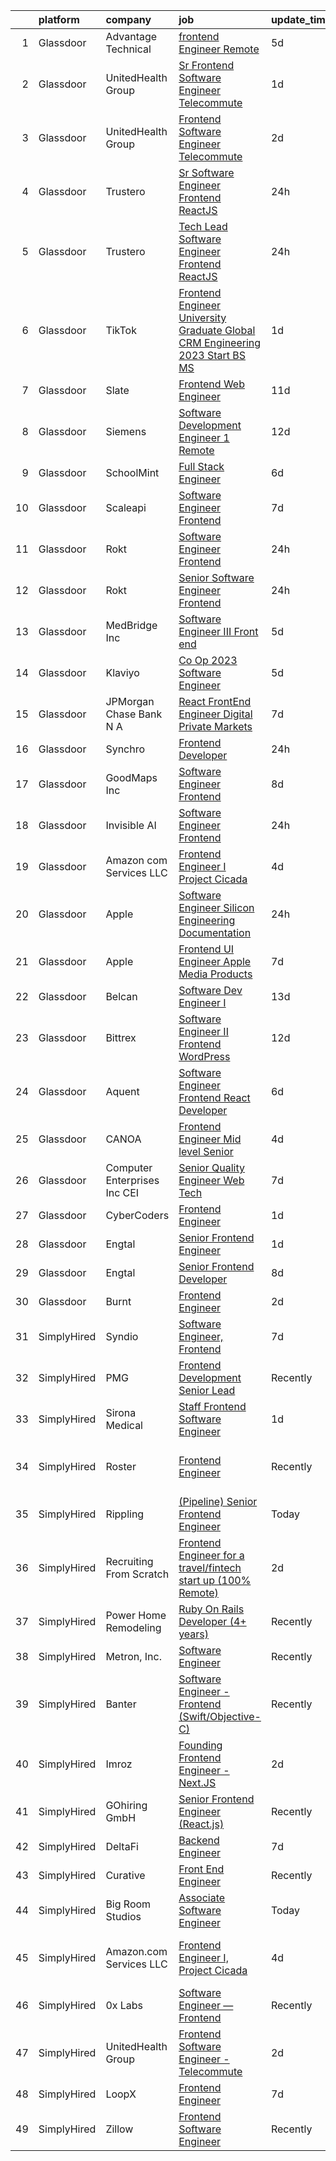 

|    | platform    | company                         | job                                                                                                                                                                                                                                                                                                                                                                                                                                                                                                                                                                                                                                                                                                                                                                                                                                                                                                                                                                                                                                                                                                                                                                                                                                                                                                                                                                                                                                                                | update_time   | location                      |
|---:|:------------|:--------------------------------|:-------------------------------------------------------------------------------------------------------------------------------------------------------------------------------------------------------------------------------------------------------------------------------------------------------------------------------------------------------------------------------------------------------------------------------------------------------------------------------------------------------------------------------------------------------------------------------------------------------------------------------------------------------------------------------------------------------------------------------------------------------------------------------------------------------------------------------------------------------------------------------------------------------------------------------------------------------------------------------------------------------------------------------------------------------------------------------------------------------------------------------------------------------------------------------------------------------------------------------------------------------------------------------------------------------------------------------------------------------------------------------------------------------------------------------------------------------------------|:--------------|:------------------------------|
|  1 | Glassdoor   | Advantage Technical             | [frontend Engineer   Remote](https://www.glassdoor.com/partner/jobListing.htm?pos=110&ao=1110586&s=58&guid=000001834003177d94e3832f2d811a14&src=GD_JOB_AD&t=SR&vt=w&ea=1&cs=1_ba8d7335&cb=1663226288476&jobListingId=1008129318648&cpc=4B86475FAF393599&jrtk=3-0-1gd0065t52f39001-1gd0065tlkuie800-d1201affea15231e--6NYlbfkN0CQRQ3eiV4YWjrRS1ho7HVQ9JO8v6Fb3eU0yDOJbdOiEguntuRlpE4-_N6DYLNj-GoNbhWoloW9UYMlEiTw2VMPn3FbRok7YLUCnncyZa0XMFF0mKdwlkeRCQychneJG58l5v9E7B6qjYHfb_wEMJuzNBhq2eu8UVNU4RIC5cgbkx8PW_fMJboPKMqB1NoqB_DHdv8OrDiOtgPMyf1YrZOYt7JoeF12f1G0ZH2mmffSvS3Q8EPzBw2wwbPAGnMgn9HhijlBTX0kPSUwefFWKsh8MbvG2g1DUX2Sk1pAUn6QOZ54lTxrPrCz6YUCwxMfFhUeM3VPjYFQe7bmUXZPLiSQCtrbg3EEbjGe_cRf0fvX2IAT7HKq1FW5m8fizAqCmg8HUCpnU1otcnvBX0sMcGNjRiNLXA3o69wQ6sIZplWD5jfrRqOo2fLAL0DN-0cF3frPfux8Jd7nyWt_xgkgbJPDKu9lChZLrI_kSGsS7PKIZYVWKM5N7lmWIsz3CyQn0XP9STCrHezh2hScK99_lEmHQ9UZ9rOsbAp95-JEIeEHrW8bIO8cu_vynKOKjPKpxFgsdNtYilbV1Q%3D%3D)                                                                                                                                                                                                                                                                                                                                                                                                                                                                                                                  | 5d            | Santa Ana, CA                 |
|  2 | Glassdoor   | UnitedHealth Group              | [Sr Frontend Software Engineer   Telecommute](https://www.glassdoor.com/partner/jobListing.htm?pos=103&ao=1110586&s=58&guid=000001834003177d94e3832f2d811a14&src=GD_JOB_AD&t=SR&vt=w&cs=1_8c9a54e4&cb=1663226288475&jobListingId=1008136454264&cpc=5EFBB0462F9C6B7A&jrtk=3-0-1gd0065t52f39001-1gd0065tlkuie800-bab9a2a25b2bebad--6NYlbfkN0C8O9VKdOj_1Zh75e9_CvYhSsWVxS1Pvi5WUWhsf4w7FOycHcR50Ta-CQORLM6vDVeZhlMagSPrjbaXthswcDSgJYp0NMadt34_35wQVUfYvJjWVnfXgZEQTHIhPEp6nfEV3jxgiay5dfsNc9rU51ngrU94hMrBxaWUyXIjyrRfdM51uAdYvhuVs89TVYSLiiOo756alV2t09rHYdSLSCg_ibzZzMp0M4xzufKWGRxBzFWg6AHQEEAvOhuxwN6zq4wbYsnA0BRA8Tl76Hf4eQ6cm5ekiGNdNcbKaD8dCTqCMIC1w213fSZt6il1LrPjIj_UhAt0pwpms7LVD4URXgmT0xa-QfHCejnNGf0tWMgDVNnQO5zGKLVDgXYRb7j6tGzO7ifaPf06JS-z5zRh3n3NR7uPwNeLQgz7dH2FmtYvQJa4LpwAgB4V)                                                                                                                                                                                                                                                                                                                                                                                                                                                                                                                                                                                                                                                                  | 1d            | Schaumburg, IL                |
|  3 | Glassdoor   | UnitedHealth Group              | [Frontend Software Engineer   Telecommute](https://www.glassdoor.com/partner/jobListing.htm?pos=104&ao=1110586&s=58&guid=000001834003177d94e3832f2d811a14&src=GD_JOB_AD&t=SR&vt=w&cs=1_18285928&cb=1663226288475&jobListingId=1008134370954&cpc=9DC6E4D8324653EE&jrtk=3-0-1gd0065t52f39001-1gd0065tlkuie800-427519bbbe0ad9ec--6NYlbfkN0C8O9VKdOj_1Zh75e9_CvYhSsWVxS1Pvi5WUWhsf4w7FOycHcR50Ta-CQORLM6vDVcl8koeDK1B0j5SsjPxepMa44NZnLCvLI7pTc6Lk6MG_fIYb8BsPpUqLh1pNwpofcDAOteM0K6I3ZFhzos8Av3cPg6TKsBuhQYzKeoL9sdTKKhmam6ds9FdVv1z4W7oegnoS0yvtOSvsTUcLbCZQEag0S4bCaMKmCG71QRdjYgqnbJTPJCRo1FGwa2MYrO7QgNGLGCXkwsJadLtZruGRYtyWd6vK7lgd29MuUIGfiO3ou94id5QjnvA_3Wk72QZOZ616k11_EfBVL9j99NTOBm0h2TpHKn2tBjAe67hknUjUujObRb9U0Q_oDNST2TINYaZ5hkRL3gAqdOV7xR5jFt_21iBYyOZ7Ammd-zvoEB5xTNzPuFnz7Af)                                                                                                                                                                                                                                                                                                                                                                                                                                                                                                                                                                                                                                                                     | 2d            | Schaumburg, IL                |
|  4 | Glassdoor   | Trustero                        | [Sr  Software Engineer   Frontend  ReactJS ](https://www.glassdoor.com/partner/jobListing.htm?pos=115&ao=1110586&s=58&guid=000001834003177d94e3832f2d811a14&src=GD_JOB_AD&t=SR&vt=w&cs=1_32d42f1a&cb=1663226288476&jobListingId=1008139627271&cpc=9C2286EA3771AAF6&jrtk=3-0-1gd0065t52f39001-1gd0065tlkuie800-45af143715e6e217--6NYlbfkN0DG4ntHtB_rMsnfhgmnSvK2brktLme1L4SiDeJjQ-izrVOLqRJ5-yjEhSyAj73O13SgzAcfgiIqq8ZBAepAklREV6GXLTMDpJIc4KDJxWga5OSnrpGm9k_zQmm8ftj5iAze5xDO59ZjPJi4r87qKaFITe5rXleBXGlG37HrpbP84xz9aoQHqcutdNEug2LI-ZAXv_PhVQquLKWVpusfKrM96tGneZLL2Rb4fD0uUW_A-SykAYDKcMkrz_-ydqkiDZ8O9ZpKPhtRo8aGoKuhgUfzghLyrQKdqvPB5q9SsO0E2Fo1ueXwzr-o2kFPU2LOecUc505DFIfcWKHIOJBC4X-9nLWIs5HhaDdzsxGqvz1_8IyPyNcd8zBXPFLsabmzDh_wo5LN1zVVpiVC52vseef2OjWkjTjp4XrCQDqX5tg7jP4COMOKtJjvqVeRjOn2HJyWzeC2QJ2-c-7hWS2yOeWKEWqQXOBWV3Rhl14npddq5nus-_QOBp6BpUDg3EwmAXI6_dP2BiUTzXbIfbiNRc3CN7kE8RJ0BqSyHlg3DaZDbju7hXTxBkrhBXJBCy7Dx7MyQ0fVX9_Gy4Wa3YU3DHA2OhufhD9dYBdqQN81fAoqCjyIHIrY8ZO4pr6edZEEJPL4gGVmwCVO8DbL0gZrI-og0kQTYfXeMS3Zo9bkqNHfrGiCgUQaWL7Osoz_7ydyWAcr5lNXd7Lk4p4ixafG4ABYRNDtxfc51yt2QM1jTCtE4gjD5WHZhGHytt3IWz6f3unSNLs-vwjUKVU8uLtzao31Jp3QP4QjE6R-y2ezsWMvgvLiHiobXk6qRMIcEnyuwy6ob74Mz3B2wLfFQiajoCSJbp7ljUeMz072jXNUCD-YGzXCYNVyCG8iQHTkuZEXmAfgTMec_Gap0NW8MiYcPKbdLEG09NVnpP3yg-gcHcT801uWn5eXW4nLPB18C1Jq81bkcqxVt_spu168gHo7myicbSPGDvica9eY3L1B1tZKy_kxcswdo7WZf7h5vKpol99DeapETcvf9Z_fP6ZsMAuCWh80PiOSs7Y%3D)                     | 24h           | Remote                        |
|  5 | Glassdoor   | Trustero                        | [Tech Lead Software Engineer   Frontend  ReactJS ](https://www.glassdoor.com/partner/jobListing.htm?pos=114&ao=1110586&s=58&guid=000001834003177d94e3832f2d811a14&src=GD_JOB_AD&t=SR&vt=w&cs=1_3ed8c783&cb=1663226288476&jobListingId=1008139627250&cpc=F17331D9BECC482A&jrtk=3-0-1gd0065t52f39001-1gd0065tlkuie800-fdfc04652c38a312--6NYlbfkN0DG4ntHtB_rMsnfhgmnSvK2brktLme1L4SiDeJjQ-izrVOLqRJ5-yjE7k3D6lhaa8-8FA517NQ1kyV6QUHn2BTiYdB4mxrw3JAevD27P0qR6L3mMfYH3d1aZkuKgQrdsQXLr8bP-HSGKviZWK10OW2LG_j8mSFFjQT0W_GtgvoUnb-EZU0FR878VIBx-dNXJ4zAl_1dO0808jxFZ2bn-GsU40SK4t2J8QJcW00vSszEBfMqt8N7zfkyvOox0l95z-a1qK7THbjzqpujycChybzcRCVX8VEolnnl9cQo1tqbGiruWJQsFECRMzwQdhek28WswwC3obZB-qUzrv4N-oggVV4fta3fXtG0YuEdYnOUlnqkYdlaqTgBEqPrckJc9EAapx5tk2dR9nBBcDCEKKGUO8EqbkX1-zouiPFIpiXR2pleETtYzHZw6LfDB-s0_NXtv0bz8uk55U3GQCmgFaLk-Pkzu74Qi-kaolRyfq-vqUEsArRY1UgKX6PPojYHtMpQMs0FUQGa1JiavRUVEPWiPjAx9w8LgwNeLf4ppCXo0H_szw0hGQ58QNlWVWl4NsNNKPbOUYcoVsw4tC23FIHmMAyhFdlDY1Hd_EAI0KqwvIyQU_9506o63KRFRSlHF5mICSymXgXTQVdhKJfn9yjFqyNQvWnCkMY5A-nhpXs8TuyrGiQAsXIU6LW2dLH-84xQcn_hkxalgrxAfDiYmN8HBsZX_fkAgxET6QeJVbD91DLKR_ljNstc1_dos3Fb6Jsbm84HLV08ZGqWESFKIPLxjzMh6yU3v1iY4wlKQPe3gSQVUe604hwl4mdgY1tmoz6k5H039Yw_tAtPQMq5nW3Q-vOhWCKClf7btRSvkBegOpk_egJ3_HGRqcyAl9_MFXL77VsJEyZpjA4x5HEZJDw-OVMos8okwwvPSJDJufTD9VHX4HxCmUAepNTxI7jLK9cfeyM5kumhkZqdcK8Bb31G7pAy3Wfar1-2zoc2bq3AJNjeN52eGIAqSwj3Ihwf2nh9hstNgbEcL44WRdLl3yX2M3U9x8DJ7w_9A1RwWDi7lw%3D%3D) | 24h           | Remote                        |
|  6 | Glassdoor   | TikTok                          | [Frontend Engineer  University Graduate  Global CRM Engineering   2023 Start  BS MS ](https://www.glassdoor.com/partner/jobListing.htm?pos=128&ao=1136043&s=58&guid=000001834003177d94e3832f2d811a14&src=GD_JOB_AD&t=SR&vt=w&cs=1_572876e3&cb=1663226288480&jobListingId=1008136047805&jrtk=3-0-1gd0065t52f39001-1gd0065tlkuie800-d7dafdcab62ba9ad-)                                                                                                                                                                                                                                                                                                                                                                                                                                                                                                                                                                                                                                                                                                                                                                                                                                                                                                                                                                                                                                                                                                               | 1d            | Mountain View, CA             |
|  7 | Glassdoor   | Slate                           | [Frontend Web Engineer](https://www.glassdoor.com/partner/jobListing.htm?pos=105&ao=1110586&s=58&guid=000001834003177d94e3832f2d811a14&src=GD_JOB_AD&t=SR&vt=w&cs=1_8be3b32d&cb=1663226288475&jobListingId=1008115559482&cpc=5E31031E1AFF45A7&jrtk=3-0-1gd0065t52f39001-1gd0065tlkuie800-d7e08d246e257d59--6NYlbfkN0DG4ntHtB_rMsnfhgmnSvK2brktLme1L4SiDeJjQ-izrVOLqRJ5-yjEwoYGp-nj3bXpJbV2z_i7lf_ug7kgiX5Vxr8L6l8K4udrifjrHN-4ttSH23_JHtEk0OvqMdfe9_thM_gXZ2L_coZ9m0w4V58eSaDW8D-NDIf60O4Z8fyNMNZ7M0AUOKKEV52ty04o4bxjuXmI_QiZ9acftuoZVko5TFkSBYApdHVPOyBFnulz-MWjO5Ua5Trcjb8b8MCg6FstJFv-WVwQgKbxvGuNQTWtTQGBUxUQzYtyFNg5jLBcSQd7SX6EJeh9BIHTbZuM3CU8PI0VHPtx01asdqt61zgN4s_PMeK0oTDZOgphLywyxSa8dXgKuGIJKpBg3hw4_e7_ObwekTU51fS2hoa_KDmgTjJFbJcdIBNd4KECwv5EBGRXieEl43ompEyYdnM6qLRE1vq1ve1NroAaS8kJbQDkbbEwkqO3H2hX31aKBS0hhnqpRQApqMCgbBcpcl8oLTFzpINYqryZEI1slFlT1qMk_eG5zUQjXCZp3u5wJtGmXtqKB2P2Qe35_tVw0mfQf56HmJjBskAzP0RiU3zshyXgdmMqmU00bk6fTGNkb3TACUReaipTL7RmMTy2rt_BjIqbNFo8F-gPYZ6YZYpXn8IM5MghqpscK4hZBwJ88cg-_XhqNlQNLUgODfC2awrJkTyAmdcVAEv0rREBeQQOG9fMZZ_BG7Swn_wQMEwyB8_80SttgfCrbSkA14w3UIojfU2Jpz-D3omVWPhuzmHXBxMuVvKO5vqVL2UySfdYzGqrXKc5MiciItzk6c7yx3hERGSgXcmx5kCU4Z5NEXVxe9C4k36bHh5hpLeRjyz16PSK3j0004qQgLNZbQHQilltCAdTYXmCRBC4NIwbHjrkr6Xep4N2i8GKln4AluslNev0HBH3_-EQ_syCmwANRBjuprIZLA0R6evAXSabfP1iHOFyF1KFQNfVNPA%3D)                                                                                                          | 11d           | Remote                        |
|  8 | Glassdoor   | Siemens                         | [Software Development Engineer 1   Remote](https://www.glassdoor.com/partner/jobListing.htm?pos=129&ao=1136043&s=58&guid=000001834003177d94e3832f2d811a14&src=GD_JOB_AD&t=SR&vt=w&cs=1_05704e71&cb=1663226288480&jobListingId=1008113228820&jrtk=3-0-1gd0065t52f39001-1gd0065tlkuie800-b45ca3efb40948dd-)                                                                                                                                                                                                                                                                                                                                                                                                                                                                                                                                                                                                                                                                                                                                                                                                                                                                                                                                                                                                                                                                                                                                                          | 12d           | Diamond Bar, CA               |
|  9 | Glassdoor   | SchoolMint                      | [Full Stack Engineer](https://www.glassdoor.com/partner/jobListing.htm?pos=107&ao=1110586&s=58&guid=000001834003177d94e3832f2d811a14&src=GD_JOB_AD&t=SR&vt=w&cs=1_1b95667f&cb=1663226288475&jobListingId=1008126769799&cpc=292036AD7E8A5303&jrtk=3-0-1gd0065t52f39001-1gd0065tlkuie800-b4a6e33eec401cd8--6NYlbfkN0AZhccrYCUSJlZEde1UnGXnwlG1V9FU8luw-eezWnVYr5cEIZbxF0udn5ryeleGd8jn7v1J9rPWzjUxFPoQPrYHhWWnblgZGumSG0sqEvPqr4YofOu6UYsDStU2yoZFxzJsvJsXj-Oaf5dzBMtvIaMuJS9Bb3nglv2TnWBLy-vSwEmhiT6cdKcwInkwyOmHWDuwFAjzj3l554_EUeePiAE2ouVBjX_RcVxw7akYVxNTmeVfsmBZUv4rLQPGC7d7JTrH7j38yQqDgYyMw-HbfsYsBuUMX4tPiuBaQJYOjTXloRVC7I4342dL0u69LZBjFkWMwXcxJO_B9f9456JpVlZ1LXq0h-RgjmuuXmTO6elXvXTediVbhC04owVyPxjpu-9rto6gXnn0Zc4H000Ls8e_phSP-r2HVLc-d12i0wV0xvQP86mSrnkz)                                                                                                                                                                                                                                                                                                                                                                                                                                                                                                                                                                                                                                                                                          | 6d            | Lafayette, LA                 |
| 10 | Glassdoor   | Scaleapi                        | [Software Engineer  Frontend](https://www.glassdoor.com/partner/jobListing.htm?pos=127&ao=1136043&s=58&guid=000001834003177d94e3832f2d811a14&src=GD_JOB_AD&t=SR&vt=w&cs=1_6d6e696d&cb=1663226288480&jobListingId=1008124377438&jrtk=3-0-1gd0065t52f39001-1gd0065tlkuie800-184f43e98565a243-)                                                                                                                                                                                                                                                                                                                                                                                                                                                                                                                                                                                                                                                                                                                                                                                                                                                                                                                                                                                                                                                                                                                                                                       | 7d            | San Francisco, CA             |
| 11 | Glassdoor   | Rokt                            | [Software Engineer   Frontend](https://www.glassdoor.com/partner/jobListing.htm?pos=106&ao=1110586&s=58&guid=000001834003177d94e3832f2d811a14&src=GD_JOB_AD&t=SR&vt=w&cs=1_6b7e37e1&cb=1663226288475&jobListingId=1008139627219&cpc=280AB1FAEDD8D536&jrtk=3-0-1gd0065t52f39001-1gd0065tlkuie800-41b924524cffb75a--6NYlbfkN0DG4ntHtB_rMsnfhgmnSvK2brktLme1L4SiDeJjQ-izrVOLqRJ5-yjE7k3D6lhaa8-8FA517NQ1k4QD8xiLRCRrSMB-M0aKxLSqU0FTzmujX9MGObrStEFRl5ahXbN9V9s5_WAkuIiuT9Y-kyKwLdLs0ObHLjvnO6EPZ8IvQxA-MWEPvZkpnfuuyF8_d75yUFlS0-0BaHZ22R9GiIN2xYOHEIng5c2LIrqRbml5sBhGhYp0nKNPJ086ojc-N8HwzJ3d9_UDe8KNYEar8AEaDfD0vlsWnhJqw3Y5JHnRbHEdoTkggxWseDzfGvvRu1dMZEM3Ib9keoBl7PaiL_YOyFF1F2BqRSd3lnkcj7mqhOVW7CNYyMo6wf2IRPPsBldUx6Cbm6td5dR2XWeQu4G2nxF9pcm8ANoMOYAvH7nKBWrRAsXG8N6PjjnhJup7Di8iphzMv_Td_2jmsW4WOk-_v7YbZEJOmHtpU6LFdpHOQ_TS_DUuZuBnMzlFFZg3Bd_ChFqBz645imgtZoqcUNY6HAnFPslhj4xvzV0wtg5FsnvMcqH-eIXe8K-BIl1-AXhXyyWKWRTSsIfxh3ZHMV0wimfpJH1CVZB3ol3wklzS53E22Er7msOMOgPKUQJA_aSh6cCkUELB6lxyHxRDPDUea7fy5sLCIzkTiKUAPDCQrrVf5MnL8SkNL6P7b6tvfeW44UgjWaI6-xDnNHmNKf36maQ2gL8Zi0cvUNlNfUHgJf5yHbKj1mKBFEEf068TRsUeQtrdhpfqB9Hv_ObWVDapI1loZtk1mM6wFFJN8B5KTYsakQzXZIppeDkv1q408BYoulI1sd1fCkL4JYgg9_Vr6qXndgjPqiUidWYdBdvBev6efuioN9v8Q1XfAHQhTyNHZiudSTHGiyx5EC_PHOVaKJq6xV9L7JCbEV3xF2YhKYuOXhLFJs9G03BcWwJBRTFGtI-RsE__pWUZ3JtID09OQsOIbxG34H6JjOD1EiSKTWMXJDQJgm1mzGaitfQahLo8v-Y%3D)                                                                   | 24h           | New York, NY                  |
| 12 | Glassdoor   | Rokt                            | [Senior Software Engineer   Frontend](https://www.glassdoor.com/partner/jobListing.htm?pos=113&ao=1110586&s=58&guid=000001834003177d94e3832f2d811a14&src=GD_JOB_AD&t=SR&vt=w&cs=1_472248a7&cb=1663226288476&jobListingId=1008139627226&cpc=87A0A889578C8297&jrtk=3-0-1gd0065t52f39001-1gd0065tlkuie800-e0c26e7689d39ab5--6NYlbfkN0DG4ntHtB_rMsnfhgmnSvK2brktLme1L4SiDeJjQ-izrVOLqRJ5-yjE7k3D6lhaa8-8FA517NQ1k-ghqQNc4torkkot-f0zIWpJmXb9ffG_sVz-JrjB9kVrnIB52UEjPpYDfoIhVbT5bZGbD_FbSWjvqN7JRFGdH8IAPiM2kQRiE13N6CLn1H45gOPh4xEbMfwq45XLl7B0bOKaexH6Jj7xlgP6C29X-Cln_mhfnwEw07rN7o2uUQABkvDh6-EUBDmUF0zXGV9p7MqMPRSUj4kkKXxvGzGeJe9ZWbMOPB5TEWEMMVC1ocg-05luVir3zQdn3cJ9beKFOaQTqCor8m4yv48gdj4Vu2EWyPVQwCCcUGa20lZQQ61v7bbrrqiYs7upO4QmI47mgdNYwoi7iod6E-3hk99Fa79EdTyBuRHDvcRPdrkCur3YVIAByvvrOBgIlQgRER8aZ7YqHS5l9gQ8EIcTTwGdojZqklvZMcbIU5y_kKTeFb9qmQOYEpqFBujsxl_oiii3tk7do8Z8CvJsbmISLch3tCCEnnsQff4z3Oz1_8rsaCsCWW-HO8bfLJV2vnEUv_4irDql5dMjSy6Mv4WLMUpo0gffFx2aj1YnsZUpzcV-y0FW3qRi_KNaXA7SFZV5yX7VqiesTNMtbKthtu6_tYVPPIQz4MoksBhKxF39APUTCPTM3lVULNVTgE73nRHNxxIKq-tB24ItqDXr1rXOVnWHhOi5WAfdWr7o_JfEwyR1wRt33Y-cj1DsTaHbkXNiCF8yovFDLgi5hI_e6lTViubIwsXVGO3QFGA8AXa76BsWesPdoLrloI9g6ys7KlFfEgkDwE1FD_MJ_ZcVf72UYDvbi-IweUI4OeVBoiYnhz0HIuKU0DJ50DJbiUkal3q3cAnZEIIiAAkCG33NerJpeRU4nkDqyPiZkHO83c6guowZZ6Pq2iRAEGfZuH3wB7479b1KBeB2AM2ijBPFALSlUKLvQbZBwyvy5R-nb5y-BQP091DM_DUhlNRuYxPtxDGWZeS5Ng%3D%3D)                                              | 24h           | New York, NY                  |
| 13 | Glassdoor   | MedBridge Inc                   | [Software Engineer III  Front end ](https://www.glassdoor.com/partner/jobListing.htm?pos=101&ao=1110586&s=58&guid=000001834003177d94e3832f2d811a14&src=GD_JOB_AD&t=SR&vt=w&ea=1&cs=1_2757cf82&cb=1663226288475&jobListingId=1008130008575&cpc=F4EED0218A761C36&jrtk=3-0-1gd0065t52f39001-1gd0065tlkuie800-9f9b61bb147a0fbf--6NYlbfkN0CotuoXG-zj0ce7loIK8mowS9iYZnesocpUlUXWVBmKwSKVQreOxJkL3nZkBM5MC-N9fS3gaX4EK4LySEr6594OJ_lZzNb4uP0Om49R7QYGWMj77cYOrU3A7aQh2qh5x0fRRcugoVGwF9NQEtpt-A9SmwWhdnRwR1tuJaZF1uy4mfVAq9mOcRp9lZZBdft_0fNIY8v-DhY9IrAeLHz4eyJmaBZB0wUvIVAwIW-jqTl65dphR8UdeXSYmJ9cbwJvU3nTBmEsJMxILCy67dV-sPLsd9Nx0upKcfcxaR4WMEfHps2dPmzbVdFG2_A_O7eeRJ5-IcPmGQBerUtBYdWwZJCGfN6QyRUDJAl3UtUExt0MYC7-DZE7bTC_nHM2k6AGxt7dWLAsDkyafZRoA_0VmeAyZU2pWs7WwVH1ttwMDLo8Fyo7H8LC-WNtZvBVUGn-H2ZHOtxZkf26U-9QrsCm3CgEUegLpnFszVu9aRJtMzq9VfAsg2ESa4SL1y7SqoM9YdC25sWK1EPHASfUizmxXVm3Gay14iA_LEYdvJcD_z2ahJj_YnXrZLZNvRNVQXPez1XvSZy23h4j3D3Aw-ZIFoxg)                                                                                                                                                                                                                                                                                                                                                                                                                                                                                                       | 5d            | Remote                        |
| 14 | Glassdoor   | Klaviyo                         | [Co Op 2023 Software Engineer](https://www.glassdoor.com/partner/jobListing.htm?pos=124&ao=1136043&s=58&guid=000001834003177d94e3832f2d811a14&src=GD_JOB_AD&t=SR&vt=w&cs=1_fbbe1de2&cb=1663226288480&jobListingId=1008129733928&jrtk=3-0-1gd0065t52f39001-1gd0065tlkuie800-fcc5de7b819ddf73-)                                                                                                                                                                                                                                                                                                                                                                                                                                                                                                                                                                                                                                                                                                                                                                                                                                                                                                                                                                                                                                                                                                                                                                      | 5d            | Boston, MA                    |
| 15 | Glassdoor   | JPMorgan Chase Bank  N A        | [React   FrontEnd Engineer   Digital Private Markets](https://www.glassdoor.com/partner/jobListing.htm?pos=130&ao=1136043&s=58&guid=000001834003177d94e3832f2d811a14&src=GD_JOB_AD&t=SR&vt=w&cs=1_cd61a9cf&cb=1663226288481&jobListingId=1008124607410&jrtk=3-0-1gd0065t52f39001-1gd0065tlkuie800-145c8ac0ed41d9f2-)                                                                                                                                                                                                                                                                                                                                                                                                                                                                                                                                                                                                                                                                                                                                                                                                                                                                                                                                                                                                                                                                                                                                               | 7d            | Jersey City, NJ               |
| 16 | Glassdoor   | Synchro                         | [Frontend Developer](https://www.glassdoor.com/partner/jobListing.htm?pos=118&ao=1110586&s=58&guid=000001834003177d94e3832f2d811a14&src=GD_JOB_AD&t=SR&vt=w&ea=1&cs=1_d9db851e&cb=1663226288478&jobListingId=1008139272781&cpc=A65DF3A704A48F9B&jrtk=3-0-1gd0065t52f39001-1gd0065tlkuie800-287a24cf2bc05899--6NYlbfkN0CdFsqjcZPIN2dVUopm3rJJcDUB2qBmhkTZpjpTsiVYZhr4duka2zZMVMv-JwLrlYHv6Wl1lZf37Jo4Qx9qEKkNl8LG0dL3Yggoh0PV30GyZaebzctSVMJPCvwcv4VbeuiKjUgV81-siBGgkdyhfwPI3SsSGa9GbAxPA-a9jZcBS_e_UHT_t6ms8c2ojeaOZgCA5Vj0QjClduTq6mKUSuOR7mfFhKP1sWYcinxPJbQqOEZITri4U7iLb4ib1fyfyjreRIfsYK_Fljyh3WclbWE7OmQa1pA_QpWmST6FXvgrbLCxoZw0qQPVrg0sZ9WL2xlpH-Px2lkVyDSdBle6VOJDKpR6utw_ZpeoLLHWhtq8nN1IFIx29KwLC8Kjum3esDndQH5oF2UxXE5rNoV_01VpXMR1t1dHhO4C-V_OBZx5mvUCDAHjgVa6nOEiMlVvgKo3NM4ZlYtqHtozfjDDoqapXQ4phTzZKFYR90pM9lFHh3Csp84g_C2_zNqgI-Lrz6gOsmwZgMqr5yEvlhPLLGZ8Apkn-ni4upIEGhFAcRW0eQ%3D%3D)                                                                                                                                                                                                                                                                                                                                                                                                                                                                                                                                                          | 24h           | New York, NY                  |
| 17 | Glassdoor   | GoodMaps Inc                    | [Software Engineer Frontend](https://www.glassdoor.com/partner/jobListing.htm?pos=102&ao=1110586&s=58&guid=000001834003177d94e3832f2d811a14&src=GD_JOB_AD&t=SR&vt=w&ea=1&cs=1_a5e11d07&cb=1663226288475&jobListingId=1008120328097&cpc=21001CD36CB5FE0E&jrtk=3-0-1gd0065t52f39001-1gd0065tlkuie800-b99909e94cff598c--6NYlbfkN0CB1tmP7rfbaHtYFmPjg1Xv8BJr6DUbyz0HQmM4H563AvB7t7qHf2aN5gzJ8I82AKsym1yX2iou696f50nXMaR6XWOR9dGMVaPl27lNJ1dTK5SJ3-vdkvEjEt1M5XTO2TakNn7W67-mTWmF8VZq3FIvuLlW6qr_X2TK10b-sWe1cb7JqGN6bh72ReLc_KKZP1xC5SlUI2hm-S2INS6JDxvob3P2iI_SkIp3ZgogObHOWPWKM49SvbNM470ZsEnoV9YlsOdZ2jH0wGtZdat5JymzMPLu80BikhUR-cIlR41MmRtegd1nvrrdb4hlT6ch049Xj93dHaVbXDDWArODCjup7W5tgpCg_Df_O2J1uZYwLlQlgVuOmmkNSSuJtDoYB4rOUVr0KvnoSPfJmdkW-fTB5pcZJUeh6FQQBf_DUXJx3kl69RhcpVMN6AhRjDD8oUoJZtR5QGMxp1t2vn1WfXYRg4uCQr-rdS7MkOtj6xeE4mVW6l0rhSJgKLCv9EPC70YMOgafFphFrA%3D%3D)                                                                                                                                                                                                                                                                                                                                                                                                                                                                                                                                                                                  | 8d            | Remote                        |
| 18 | Glassdoor   | Invisible AI                    | [Software Engineer  Frontend](https://www.glassdoor.com/partner/jobListing.htm?pos=126&ao=1136043&s=58&guid=000001834003177d94e3832f2d811a14&src=GD_JOB_AD&t=SR&vt=w&ea=1&cs=1_4c50d44e&cb=1663226288480&jobListingId=1008140520577&jrtk=3-0-1gd0065t52f39001-1gd0065tlkuie800-1bf341e16c2e85d9-)                                                                                                                                                                                                                                                                                                                                                                                                                                                                                                                                                                                                                                                                                                                                                                                                                                                                                                                                                                                                                                                                                                                                                                  | 24h           | Remote                        |
| 19 | Glassdoor   | Amazon com Services LLC         | [Frontend Engineer I  Project Cicada](https://www.glassdoor.com/partner/jobListing.htm?pos=125&ao=1136043&s=58&guid=000001834003177d94e3832f2d811a14&src=GD_JOB_AD&t=SR&vt=w&cs=1_4683dee4&cb=1663226288480&jobListingId=1008130554320&jrtk=3-0-1gd0065t52f39001-1gd0065tlkuie800-29770eb18d94f8dd-)                                                                                                                                                                                                                                                                                                                                                                                                                                                                                                                                                                                                                                                                                                                                                                                                                                                                                                                                                                                                                                                                                                                                                               | 4d            | Santa Monica, CA              |
| 20 | Glassdoor   | Apple                           | [Software Engineer  Silicon Engineering Documentation](https://www.glassdoor.com/partner/jobListing.htm?pos=109&ao=1110586&s=58&guid=000001834003177d94e3832f2d811a14&src=GD_JOB_AD&t=SR&vt=w&cs=1_c9cf3fa1&cb=1663226288475&jobListingId=1008138702913&cpc=B076152010A3B66C&jrtk=3-0-1gd0065t52f39001-1gd0065tlkuie800-6f7d782e88d3bbe7--6NYlbfkN0BvKrLyj5gPmtZO9T8euul8TCxuuKNOtzRJOomxnwSEodTz2Bc-sPZlSXfvz6ygy0tkzOoV4GQJubMs2aRg90vK-jT1FGgmrTxiwiXWo17nth1ACZl7miKet6MR1OTOMZo5fNBD8Hmm3YtmxYYhKlelz1_lweu69XtjzSkUf6_KIplGdBSXU2IX8ADGhs-rtD7Y9oGVqm6wH1Sc_2Ml3lIOH9bQp1uXkiSYeny91FNKTVmIkhsB_tASOx7X2CgEt2DYbQDK4xWIV0eAJxhutl-gp3UT1hmprn8RXRVNw96sEWJcaVrrbmSQZXCa4mQLsD3LajhV2aG0Ju0_BJmxAElJ90hLb7G21wvwnz-RJ4qlTfh4V9R1kHnqeDHIGpd9xOy9YvongSqbjgizmgekre3c14des1v-o7_r7Bjr6zpL7LdSa7UoQT8OIOC1MmgF3KmME0ldMPo_a7-V2cKl-k5v0tE6y02Wz25ylEBc2JLkY3HQAblfNAV4JMpDD4Fm4ILmOxsvOZu_CKiCOt18Tc-dHY_6N6XlkICAVAK2tAUfb1m3SoggM5KxhP8W68eQlWWOU_FaJCCbXiqZ3mQaJvgdfpk2xI9pfQiSWWRn5eqfRwi8IdUtLsLABJ7Vppg1DKRPyrKeyb_qOHcSwVibPFNpHpKKroOg3O4ZlvAd-u2hrfZZaHWWm01YXn89a5_D4keRVC5gvZU3sCQwYHiBy9fyReEScLVx0ONqzH-E-zMasXoMP16PeKZA_uXfb6p8pFKcIS_ureKJ5EEyF4W0xhWPrK2CMSH97dtSllv4In4tmfYBYei4XwGoYzUDdh4bSd6q6fhpRKKx_3vF3gNniTOrXkjALi8rJX0Swj8nq2BO6JoGFAln3RaEUbBePBagFOV_EPTq6Z2GBgOLIIKrr96vFtJFYPlbllbl_pCfR33-QabA2YW1oZ77ElikuwxJYQKQMCINASH9X_tZN1VvcO5QvhSGUCuUDIQFSluRM0i782RoeZyr5gtW)                                                         | 24h           | Austin, TX                    |
| 21 | Glassdoor   | Apple                           | [Frontend  UI Engineer   Apple Media Products](https://www.glassdoor.com/partner/jobListing.htm?pos=108&ao=1110586&s=58&guid=000001834003177d94e3832f2d811a14&src=GD_JOB_AD&t=SR&vt=w&cs=1_9e80ad48&cb=1663226288475&jobListingId=1008122516782&cpc=451933188B21919D&jrtk=3-0-1gd0065t52f39001-1gd0065tlkuie800-5ef411f831b73ed5--6NYlbfkN0BvKrLyj5gPmtZO9T8euul8TCxuuKNOtzRJOomxnwSEodTz2Bc-sPZlC5mDe-NOaJggpgBxejv_WZNTmCMdSar8SX7ZbpmzQhWOF8ELQ1iGqniktqIgg3M8095i7tcD-APYmn55uBYZzgFMAZMRA9uDCP41k9mmVr9u3t7zEQgmQzxiXvD5pEFRDjYUxg7ouFudqr2JxA3cxK9i0wabriDjCr27WRQfDEPJJ58LQvWtbEW9x9xJzKdy2YzQWlwpWuu5e0yQbR4iGU5UF_6czxCBxZ07lB9yEzvdKJRO24k3EjOwpuB_MO175p548zWbaWOlHFQk6lCBTAWnm71pnkmNrm1L5DoxEd3UX8_-GnWFLXK3KJWs-Fr9jcuP8vCzkg8kFKEv9LQd3fDeLQnhFkskqOesm4Yc6tRBQP5h509e9Cgi1dnmASo-hpgMcbYudyoHL4sh-kWZ7aK9oTlyb0b67P-UO4PzGI0q7a3hLaWPWgRbW82t_kZvLt1kDV8WwoYxfXVbaj21ct3iiIwJc5zZ5k073zypnuUVVfOf5Xuz20Wvj96823q5eK18oFrT5l_F9Ud9mHZ39poj2iywQoj8SnyR0O_WbxijcDHc9RzzgqrocdSm9ubeuO5iFxIcM6i5aenhyF50ADqf_-6SqCH5kH8qEjctulaF6hASd_71klCb2F8ifGZ5eeksCO4IfI7X6MMqROvS-YHHnt28BiP3SCKR3lsDO0k84sq3izLckzoJy2S8s3WzpOSgw-rhWsinQAJKduFfL9kvBMhjYWJYt3TQUSO6TpCbhw-tmttot0GDOFinzF-qN7x3kBop5hKrY6QsTxH-38A57ho31iUXdlI_nh9ce47UoWNdBkZV299C7N4N25jcjo_C6wlofgNjEenpat844xikygqV7jYBXlnZtU_aFw2130CDIiTBiClREDpfGA3Nh6s9ZfEJT68ge9pLcscXRdfOL0b6bhv2)                                                                                                 | 7d            | San Diego, CA                 |
| 22 | Glassdoor   | Belcan                          | [Software Dev Engineer I](https://www.glassdoor.com/partner/jobListing.htm?pos=119&ao=1110586&s=58&guid=000001834003177d94e3832f2d811a14&src=GD_JOB_AD&t=SR&vt=w&ea=1&cs=1_d9354585&cb=1663226288478&jobListingId=1008110529492&cpc=149B3D5996025BBA&jrtk=3-0-1gd0065t52f39001-1gd0065tlkuie800-dd528e7e7ab15ac2--6NYlbfkN0DXzDzZ1Oulz9LSjzVbF8otUHEujJfFPwzVdyJWZPnyGP21i8g1idx-A-BThzGW7o8iLC2n4dP43abOWRFj6Z0cKcFBwXRdIBGKmT8JsNpcKrp1UfIQ0W1e8HOKJokxQ1ZqXA92zHCrezo1eHfauZ2bJXksmoImMkgMU_iqFE1q_RKZ7IFKRssWhIO7UWj3WoiPqztawvenDWfGtw2Fq9FJ96dOp7e7vfSrpzL69jhbQsZjKcpCfhXL9l4aZiMakj3KMz7gH-OrdPkP6wlb2HBTHy5hkdD29vLMTm6gfjKX1NzqFJppefQ0rH-ZKvC9YTFG0pio_Mco6HnqCYxUtQ2kU1OrWoysEwAKkzyvNK746EZ2hJDRirdQXIAlHQt6deU4HfTY5cpD1dG7OUyojuU6OVxnX5IwbYiaJr7bGI5J1kRfD9E6Q96Dpv6-m6Ek6F0gR_ORW6svVbmRz0xe7smKq5Ioqw_yWAm1vob5PICPtWEFs8Vkl3U947Ka9omowURXoZvHW4QWp7uGykb7uiaOk8FzPZyjl8omAKOthPj_MzDt9vESZDzBg2uD9ryzvVUDu_kc1XTHIRc3fosXgnW_6zjqh1xt1ob_KA9pdN2uUUBO1MVHspVhmxccjn1uKQq6Gmbl0S6IJwBtuK2vFb8VmHbjvqFVeTJ6floFkymwqALml3UaXLRccroATJVoNiWykTf6sARst3pELAz8UnZu1ghJlmDhdAZv8L3ftLaK-gjgp6FyKzgtlQNcr1wVRsknQ4_4GCKRfhXwLHPrVlZh0Vbz23PA_VhAaKMhYFbfIIlEFs0wNw4N0X-ifpWX_d9NbY4f6zXWOA%3D%3D)                                                                                                                                                                                                                                                     | 13d           | Seattle, WA                   |
| 23 | Glassdoor   | Bittrex                         | [Software Engineer II   Frontend   WordPress](https://www.glassdoor.com/partner/jobListing.htm?pos=111&ao=1110586&s=58&guid=000001834003177d94e3832f2d811a14&src=GD_JOB_AD&t=SR&vt=w&cs=1_e7ec920b&cb=1663226288475&jobListingId=1008114133792&cpc=6193B0C32834B022&jrtk=3-0-1gd0065t52f39001-1gd0065tlkuie800-96c46463a50c4cd4--6NYlbfkN0DG4ntHtB_rMsnfhgmnSvK2brktLme1L4SiDeJjQ-izrVOLqRJ5-yjEwoYGp-nj3bVirMhIVvofazeaiTQzuNHrN10R3Ikr5E5UZiN3eEbom6v0Dov8NzX46p2Lk_m90zMUb6WxmIOTRYVDXxmLiM1Zd5AdSYi7uyteGe2U8oRmO7mZiWwdGPEqZvb41OcdqCSFXrRGpVW1G2L20QElSZniTP6cep9ON7NfULRG8WQ8gXzjWPjyCT6NynlmOJSSjoENXClVMEdyjHhHtf2Iy5cbaN-jPOeXPwUMPA165UsH36rDbkXTwN331Wvby8jBDZg0i6YV_-aagUCTYH0rnbMtgUb3uuvHl3s94Gf9fZ6hQmOx6VxY3UGOr7ZrUTiQcPmAhYz8Br74Cn2LByDbzuaDXvKu-6efE658jLjPLrff8kdgX_Sr8rIzUHHFWIRtgUnPUe156FEt9mrA1zlCL9f-FniFbPQlW8EL2qteI1Ya-iAYyKpYWpV_tKF8jhYq8eG86rPKlIEY7TvmM1ypjG1ImAxcrZGpqKg_J8dBDBDc5FER5E-axOqCIBSpyAt8F8auGUr2oqKKoi1SoU5mLP4zFt55Q_ddXSuDIJ5KbJBSiQXzhU6i2k7K1QI8Nu3_fLu70opdPzbEZdE-sG8Dd75xXsgJ9iWZ7QRzT1WcQkUMOx2Y7l-GiAECAWe41hCHaepG_CHPwJCukO_VvpxKCYO6OdL02-QqqIBHP06G_GJjApWWqQ4-nHWTt0SJp8QasSRsm-z2whSBPEFS5EEkxzbyt6pPslmAMWsTQUk8xNetLSdpNhxYk-Xy7cwa_uwnXKnSvpUABHoHpcbKJGZaMiyy872Md0jcFslI6o90j5Yop-tUKtEXL7t5mMPRBBGGeiq6D-R3XZ-ikoQtXhNW589W_83fA6P6pKA2nbp68JxiQZBRy09fiPo_2MhNS702fWwfwRZE1mAe0YiPpwaoUl0UP7mFYKGT-UI1qsBhgp6Oi31ozhIzvq7Lg2tFSYKFqSz6FKmRsAk_EQ%3D%3D)                                      | 12d           | Remote                        |
| 24 | Glassdoor   | Aquent                          | [Software Engineer   Frontend React Developer](https://www.glassdoor.com/partner/jobListing.htm?pos=117&ao=1110586&s=58&guid=000001834003177d94e3832f2d811a14&src=GD_JOB_AD&t=SR&vt=w&cs=1_6e5483ee&cb=1663226288476&jobListingId=1008127104057&cpc=9908D8D4413DBB8A&jrtk=3-0-1gd0065t52f39001-1gd0065tlkuie800-f72ea6aa9f509390--6NYlbfkN0DMrcEu7yrtATojKJA7cEzGQ3FdRGWLh0CZQInL4ECGI9gD0Wolx9R2v-Aex0-GK04LMXPURfGGnDR0ZE6pG9Sm66iZ20oPDA7V0TPrXrSxeGXgeFM7ib3ETqc5Ly1z892dMs4wNxiEBs8Qj0qro612bnZPZwxSPMJTE7X47rDmpDlt_sa5QOFvfuHvfbmqJF1V_ArWGLkMrUddmLgixU-Ivh26ijz3Jrj6qFzmsrpop_YaJ61r-myi917DHOwv5E5QxC1FPsldqPG4-LJ5GI2DcbWsuJbtJROSt6HWFi0SE8_jinjBKcdG23iCbaBNJNzZrlZHo12b7dfuVs06X24LYqF6LYs3gE74luLB2uyOZztdYcnEZvWmW1RTqNuQtBoGcgivJAt5_MIJ8BybuRFl7b6IBrvMOigtHizuArVqZ9ta_lGviBudgldl_7ov94h8SuOAe6fSPw%3D%3D)                                                                                                                                                                                                                                                                                                                                                                                                                                                                                                                                                                                                                                     | 6d            | Moline, IL                    |
| 25 | Glassdoor   | CANOA                           | [Frontend Engineer  Mid level   Senior ](https://www.glassdoor.com/partner/jobListing.htm?pos=112&ao=1110586&s=58&guid=000001834003177d94e3832f2d811a14&src=GD_JOB_AD&t=SR&vt=w&cs=1_73d64774&cb=1663226288476&jobListingId=1008130982232&cpc=7AD1D84939BBEEF3&jrtk=3-0-1gd0065t52f39001-1gd0065tlkuie800-6e8835c575e33d5e--6NYlbfkN0DG4ntHtB_rMsnfhgmnSvK2brktLme1L4SiDeJjQ-izrVOLqRJ5-yjEwoYGp-nj3bWytqgdMVpiJ-QpUNfrEMmFd-rN65gsl6ckpVUf2eAIx_s4PN6VYkHjAXS8MxU0Wq_fXjt-heuKJSQ3jCeXWDa2PTgWplPKzpWbhp8G6T329_bf9uM4SSRl28y7SWyuuXXlq7YVjlxRKRi3vWFb2ovdEG3KcpzXhm1jaKMgsBOYejffIQzIUEIx6mS_1K3BEfclLcw4nZ8mNfqT7iBpm1w9YUcT9qlHjQDeTX4PhD3C63w-aAg099CxDziiAJyuV3vumUnPdASg0isa2cLcnlMH2iQMEc5n2BAZqSGX_6D7kN3dBryhd1ic56mlBBIwOKG2pdheNe7Z5eDWgokpvf5nPlMdqi3-O7yFnBWIVDzPNYfu07MFVeE2osEOgU4j5AmQXVNFhU71guGMkFYOiuKf1T2hQgugYIUR9g2wN1tyPD8yGQ0kjxTY4LqUhMsrWlhYG5c-Ll64ub-1nkNSxq9awhRbVcSHFIxlUSlhcpQOSoQ-qsIqqfGt7lxJQvSF8HV5h1dyfxO-i1e1qJkgwjtkfTmtAubL1aQqriwcZfEVMGY_uLYNYlkPlK_iyufn5jWPl4zdHRPpCqqljuLVPQW9lRsU-FeT7FzR-vfphHt1NEbK5N0ZzDcVCGd_qukb0zpK8SZQ3OVgB7F1_gfd7xd2SqOmeBntL6fxw1jSBv9VBdY-4k9HnCYDqM0NwbMZDbo_1KMY-yHH9Rf4FXdnpIUno67AocNpYUgnKxd_CCuh2Igay7siyD-YKkNswgiOwBNx3Utq-S-pfUQeWhJGKPumhhIwsp6kqzktElVzAW4A_VLthQT5xBClLhCl7SN1Hy-kp2WRjSp2jHUxXJfAPTRzL6Z90fdZOyGDAev6SGGSw6U2mY5HBoS0S967FNFCPaLk7Yzx9imqNTfmQ1Y9RpnAMvnOF42gus7GENG7A-aff4ud0wQTWL9xKsjg2dHN8fhnBsso-7duvg%3D%3D)                                           | 4d            | Remote                        |
| 26 | Glassdoor   | Computer Enterprises  Inc   CEI | [Senior Quality Engineer   Web Tech](https://www.glassdoor.com/partner/jobListing.htm?pos=122&ao=1110586&s=58&guid=000001834003177d94e3832f2d811a14&src=GD_JOB_AD&t=SR&vt=w&ea=1&cs=1_4322134f&cb=1663226288478&jobListingId=1008123754105&cpc=2CAED5C921A5F994&jrtk=3-0-1gd0065t52f39001-1gd0065tlkuie800-d6650bcf0c942861--6NYlbfkN0AVVnl_N3xmP3MApcGA3sr6MLnz8P423WWILI1WvbjE8Ry71v-lom9NKs8rBQiPPScAoz7kBLif8B2XfVkUSx2W8MW0k3A6Iyj9LyuHwZNDF_KFmCed6bap2Z17c2vBxMAW0xJJVIuiBXcZCeBDzK3d1t7gWNXBYkXBlq6gq0gzI4CsDd1QYMViYBI2JG5WMLiY7nC3_zosxP3B__AmJvagPt8gJ6m_9DEyovMWOc8DbIY50QEMIj9Lbvr7RmKG0WoVXxOrD17Y6Tlw16h1Fv1PWii2NNeKnDWMIeKqGD-gL3h2FCXF4hZScB7Ekt7Pu2YxtMfen4QKCadbDBzwIi2B6KtEbxZJivuI4wE8AC4P4IP9VEHhn03qHeKjtoZ_pgxWVaFdEe4PXmk7fhcrGv6qIAKJYTHPVM764XC16ZwqrDEbajLT1o1Dd1D2mNib78_k_07t33ZzdJPSkz85sFawnnTS1mINF4KWcvVvTH5fyBrGXYzZE7tvGZoyJd2afe5nvE7MTqJhXGUrgcRt61Bx)                                                                                                                                                                                                                                                                                                                                                                                                                                                                                                                                                                      | 7d            | Remote                        |
| 27 | Glassdoor   | CyberCoders                     | [Frontend Engineer](https://www.glassdoor.com/partner/jobListing.htm?pos=120&ao=1110586&s=58&guid=000001834003177d94e3832f2d811a14&src=GD_JOB_AD&t=SR&vt=w&ea=1&cs=1_2ef7bd6e&cb=1663226288478&jobListingId=1008138160523&cpc=47CFDC01B3F81FAC&jrtk=3-0-1gd0065t52f39001-1gd0065tlkuie800-f5f53f9cb760fcc3--6NYlbfkN0CpFJQzrgRR8WqXWK1qKKEqALWJw739KlKqr2H-MSI4eoBlI4EFrmor2FYZMP3muM38CdQ-t_tWH5nlA8hzgaRB2kv3qiyLJtnS0sCiRsHSFINik7O3A1hHzuJYTT-enYqLICpOq8QQs42za2LHgouVLa7pdU8YEIPHZgihGNzNrQdg3mkAv0a9UkaNiUB7G9SZ-s-wiQ5b7v6o4eeDiGgOG0Xd6ZabGhwYVTH847dCyP5jILl7LVIX5RYb--nIPEo3MY_AKxTA4bNx2pH7Rb3hcFDZnh9n-PU8C-BnOvZeLovyuk_Z_WSLs9_9R_23wPHNiTqBoz3Q6htKi6VOxoRGJFOpT2ciJ2IYO4M5JviAcce_MLhLgcOCyMhbtZOD_8lpaH-9516gVuxZOERSJLesp4RgoaNkULG_cNOkDnGW0kpsnuocq7UflFnEnvX_4v_t0buAhV9vC5c_DeVWNPIBEloAj93_UXbC3HrsRwluLPOTYwy7DudXfMcnS2SSGze9VbxSVlhYFQbRtYBWIcXBJxnKzqWPsqpf9M4x-SD6Wp7H1HsV4Wsl9hYeb9d-tvqurhYNCdF6HHXHpCWDKN9qsQaDdfvGF3f1ZUNwbAWk5MsEbGwvNFX3edAevNOOUXmhI5Q-GrO3yEGR9VZECkea9KO9DWyc-b_WJXK_EyynrgkBDzan4Mb8FZWpIjuRvgDoI40zxCHE5Hu42hK_AvVhKzJILTS_E_ZnbgLwxhzJkJNwRTkgVPKIPryJKhEc1Z2PjmlTA5xUsY53B11Rxb-UZxf82D038TtwoE7dsoT0FbdY7FWIbfWNWs73sC4D4LRAYskc-VmkUkySaPD-wPjdi40R53BIpnBgNfJsSz0y5FYiNMfoUZb2P5PzOl3nFAkfAPdrUgP6j8GHkdI3GKnLgkcyXM28ARANXhP0_nxbi988VW1GqpgbelXHeKe00YksAtS0jPhQaZcjWg-bRK2v9UThdbU7SUk%3D)                                                                                                         | 1d            | New York, NY                  |
| 28 | Glassdoor   | Engtal                          | [Senior Frontend Engineer](https://www.glassdoor.com/partner/jobListing.htm?pos=116&ao=1110586&s=58&guid=000001834003177d94e3832f2d811a14&src=GD_JOB_AD&t=SR&vt=w&ea=1&cs=1_dc14977a&cb=1663226288476&jobListingId=1008136765083&cpc=654405A9B1E0A9F5&jrtk=3-0-1gd0065t52f39001-1gd0065tlkuie800-4bc01aecba7cc221--6NYlbfkN0B7Z8t6fEMDh_BTkcJVPNJicKvZQEBTy5HSwyHa20ewqmyfWNXjNsfvmtdqiCQm-Ex60RCYQapd9Fi6OrrGscXXBAB-vcEqot327ttYWkz_kyTx8Vivv7cURQad85x9OvGuJYPJJ4h94P9d9r4rv6OvgvpSLZkZoxq3TgsU8TZaf0b3Smiy6ClsZDzcRdNdJEiP7s6iQso1A7QgMZtT4Gt5OcxWg2iqVYNgkra1miOhmX1dxOy2vMpwF-kCoUTgjP3MV9Gm3DiHnCgmwHxc2aYesQKhKJxmaRmuqfGV_qJjF34In1RuBF2QZrbQwp2CgP6RzQhfBZ1YRly82g27ZjeYTeU_y4_lU1Ji9inyS3DDg4MGG4yfxjXjmJlE5yBUuigNFey4RCO7tmb5miutZTAKxNzL1K6_GFsaRHzoaFFbSIo4sNLdwVBle40aWsEmzjB61iU3oAkkYaMKYx2ZCgNRqUeliPTcc6YatHUWRnpJlmbQ7xlc9MCaOukFp_0_3fhZGXFoEugqwQ%3D%3D)                                                                                                                                                                                                                                                                                                                                                                                                                                                                                                                                                                                    | 1d            | Remote                        |
| 29 | Glassdoor   | Engtal                          | [Senior Frontend Developer](https://www.glassdoor.com/partner/jobListing.htm?pos=121&ao=1110586&s=58&guid=000001834003177d94e3832f2d811a14&src=GD_JOB_AD&t=SR&vt=w&ea=1&cs=1_5923a9f4&cb=1663226288478&jobListingId=1008121302706&cpc=2CAED5C921A5F994&jrtk=3-0-1gd0065t52f39001-1gd0065tlkuie800-5799f13081ba76bc--6NYlbfkN0B7Z8t6fEMDh_BTkcJVPNJicKvZQEBTy5HSwyHa20ewqmyfWNXjNsfvmtdqiCQm-ExLUZ3KDcjrXbN2Zn6j9Ywt9s2g91mlMGPLZ70mt-1fh7WgH2RiqNPpR646LJ6qhFikaZIyIGcuymmmMxpx11ZagTSKLmHA5jBnHCr_dbYaMiJ_fHYjDFnBg_e97dfSpyUmnd2nnC-drXZzxFRQBlmX8OItoiDBENiMB5IejpYuYsY98BkgiHtfMRbQhf9n4hMJrhTVbCsPkq-l4WlPgShEA26io_UDMH6FNc29SNqHVeyXx3Abai_Kjc2Kau-fdImPok3ecs4sfab-w3pPpg-GJz67INEMGY8fnLpONuK3Gk9ynDXQv7x2eyO9S7erGgb8eLJ-eID-LZ9TwwadjYONW38bAzB9o2kUL6pjrbzOputBzDbrovhqgOdlUoK1WA0d47sUBHVoX0ZsIs_B2lJJVfPfQ3ruTGlI-L8vubk6x4_V6aEJuFBD_nUjjp6Nky2fHA3xdWE4Uw%3D%3D)                                                                                                                                                                                                                                                                                                                                                                                                                                                                                                                                                                                   | 8d            | Remote                        |
| 30 | Glassdoor   | Burnt                           | [Frontend Engineer](https://www.glassdoor.com/partner/jobListing.htm?pos=123&ao=1136043&s=58&guid=000001834003177d94e3832f2d811a14&src=GD_JOB_AD&t=SR&vt=w&ea=1&cs=1_6130f39f&cb=1663226288480&jobListingId=1008135662135&jrtk=3-0-1gd0065t52f39001-1gd0065tlkuie800-21ce52d978d0227c-)                                                                                                                                                                                                                                                                                                                                                                                                                                                                                                                                                                                                                                                                                                                                                                                                                                                                                                                                                                                                                                                                                                                                                                            | 2d            | New York, NY                  |
| 31 | SimplyHired | Syndio                          | [Software Engineer, Frontend](https://www.simplyhired.com/job/QJXBOc7Al6pKWvqnVPJGh2iqBPG9niwTkec3_uPSfosPZzcYqaTwmA?q=frontend+engineer)                                                                                                                                                                                                                                                                                                                                                                                                                                                                                                                                                                                                                                                                                                                                                                                                                                                                                                                                                                                                                                                                                                                                                                                                                                                                                                                          | 7d            | Atlanta, GA                   |
| 32 | SimplyHired | PMG                             | [Frontend Development Senior Lead](https://www.simplyhired.com/job/WxYlnAyWuFDkZ0GLVBhdo5Koa7IN5qJxf9CSS4nOUsxSlDljLNPvSA?q=frontend+engineer)                                                                                                                                                                                                                                                                                                                                                                                                                                                                                                                                                                                                                                                                                                                                                                                                                                                                                                                                                                                                                                                                                                                                                                                                                                                                                                                     | Recently      | Fort Worth, TX                |
| 33 | SimplyHired | Sirona Medical                  | [Staff Frontend Software Engineer](https://www.simplyhired.com/job/tF-7veErU51BIuMgzUDAq15s7kotbVu7Ncyhdj940DIizUsW5Yfs0Q?q=frontend+engineer)                                                                                                                                                                                                                                                                                                                                                                                                                                                                                                                                                                                                                                                                                                                                                                                                                                                                                                                                                                                                                                                                                                                                                                                                                                                                                                                     | 1d            | San Francisco, CA             |
| 34 | SimplyHired | Roster                          | [Frontend Engineer](https://www.simplyhired.com/job/ZacwgR_ukuk7oDe7z4E-UvOGzRcCt0xZInXS-UpCQYxEquOpbfH_Tw?q=frontend+engineer)                                                                                                                                                                                                                                                                                                                                                                                                                                                                                                                                                                                                                                                                                                                                                                                                                                                                                                                                                                                                                                                                                                                                                                                                                                                                                                                                    | Recently      | San Francisco, CA +1 location |
| 35 | SimplyHired | Rippling                        | [(Pipeline) Senior Frontend Engineer](https://www.simplyhired.com/job/hiqcqpoiKbWXUcnrTMwMfMi3OKx-7H8Vjoe667uahk1YJZaDKxSn7Q?q=frontend+engineer)                                                                                                                                                                                                                                                                                                                                                                                                                                                                                                                                                                                                                                                                                                                                                                                                                                                                                                                                                                                                                                                                                                                                                                                                                                                                                                                  | Today         | San Francisco, CA             |
| 36 | SimplyHired | Recruiting From Scratch         | [Frontend Engineer for a travel/fintech start up (100% Remote)](https://www.simplyhired.com/job/nQRTZKrMxfpIKsnG6wo7EZR8xKN7p0gJ4_R6OBp4H86sIvYuj2K9Uw?q=frontend+engineer)                                                                                                                                                                                                                                                                                                                                                                                                                                                                                                                                                                                                                                                                                                                                                                                                                                                                                                                                                                                                                                                                                                                                                                                                                                                                                        | 2d            | San Jose, CA +102 locations   |
| 37 | SimplyHired | Power Home Remodeling           | [Ruby On Rails Developer (4+ years)](https://www.simplyhired.com/job/gYc2eBVAaSOgMbRGP6el-1eqH1CIQH2xXLbo9bFXMZO7p4CEsfPFqw?q=frontend+engineer)                                                                                                                                                                                                                                                                                                                                                                                                                                                                                                                                                                                                                                                                                                                                                                                                                                                                                                                                                                                                                                                                                                                                                                                                                                                                                                                   | Recently      | Glassboro, NJ                 |
| 38 | SimplyHired | Metron, Inc.                    | [Software Engineer](https://www.simplyhired.com/job/Ki0u2YviscUuapPvbVQzKfn_7cjL1LZe97iYKDFqGubP3GmX-av6_w?q=frontend+engineer)                                                                                                                                                                                                                                                                                                                                                                                                                                                                                                                                                                                                                                                                                                                                                                                                                                                                                                                                                                                                                                                                                                                                                                                                                                                                                                                                    | Recently      | Reston, VA                    |
| 39 | SimplyHired | Banter                          | [Software Engineer - Frontend (Swift/Objective-C)](https://www.simplyhired.com/job/HpuGZlidUXuxkB78pMsHhGIaOKkHpNdN2UfkKPMRWQgWn0v56r9wyw?q=frontend+engineer)                                                                                                                                                                                                                                                                                                                                                                                                                                                                                                                                                                                                                                                                                                                                                                                                                                                                                                                                                                                                                                                                                                                                                                                                                                                                                                     | Recently      | Remote                        |
| 40 | SimplyHired | Imroz                           | [Founding Frontend Engineer - Next.JS](https://www.simplyhired.com/job/SquC5_kgDk2PIKBHU8CJAIyCSTFLV6IwMQZePWZuoQSOLe5UaOrD9Q?q=frontend+engineer)                                                                                                                                                                                                                                                                                                                                                                                                                                                                                                                                                                                                                                                                                                                                                                                                                                                                                                                                                                                                                                                                                                                                                                                                                                                                                                                 | 2d            | San Francisco, CA             |
| 41 | SimplyHired | GOhiring GmbH                   | [Senior Frontend Engineer (React.js)](https://www.simplyhired.com/job/3j7cXAb5itEVzTwzO7ro7qvGjDP0SMt-Ctywx1lA4B-h9_y6lNO5Ug?q=frontend+engineer)                                                                                                                                                                                                                                                                                                                                                                                                                                                                                                                                                                                                                                                                                                                                                                                                                                                                                                                                                                                                                                                                                                                                                                                                                                                                                                                  | Recently      | Remote                        |
| 42 | SimplyHired | DeltaFi                         | [Backend Engineer](https://www.simplyhired.com/job/N1QJ4SF_SZ5J2Fg7UMA3ZZIj8iFtdLxDxTJsKETErJ0Kg8OYLT_qXg?q=frontend+engineer)                                                                                                                                                                                                                                                                                                                                                                                                                                                                                                                                                                                                                                                                                                                                                                                                                                                                                                                                                                                                                                                                                                                                                                                                                                                                                                                                     | 7d            | Mountain View, CA             |
| 43 | SimplyHired | Curative                        | [Front End Engineer](https://www.simplyhired.com/job/fSZ3_CAABF-zw2ESu7opTvK0RkcKv7mR5WagJJOuCccx7raien3fmw?q=frontend+engineer)                                                                                                                                                                                                                                                                                                                                                                                                                                                                                                                                                                                                                                                                                                                                                                                                                                                                                                                                                                                                                                                                                                                                                                                                                                                                                                                                   | Recently      | San Dimas, CA                 |
| 44 | SimplyHired | Big Room Studios                | [Associate Software Engineer](https://www.simplyhired.com/job/kLvRQapv0gf5X9FqHT_Nd1IXz5gEUzUnS9R8dNwlESL5E30dNgyYjg?q=frontend+engineer)                                                                                                                                                                                                                                                                                                                                                                                                                                                                                                                                                                                                                                                                                                                                                                                                                                                                                                                                                                                                                                                                                                                                                                                                                                                                                                                          | Today         | Remote                        |
| 45 | SimplyHired | Amazon.com Services LLC         | [Frontend Engineer I, Project Cicada](https://www.simplyhired.com/job/kpHqQBRrCpMrgjKsReU7ip_1pdePh3dDJr6stVOzhfTNvgWZrEsCPw?q=frontend+engineer)                                                                                                                                                                                                                                                                                                                                                                                                                                                                                                                                                                                                                                                                                                                                                                                                                                                                                                                                                                                                                                                                                                                                                                                                                                                                                                                  | 4d            | Santa Monica, CA +1 location  |
| 46 | SimplyHired | 0x Labs                         | [Software Engineer — Frontend](https://www.simplyhired.com/job/UnBHV20wsfn3dpOzxhzeFCwHLu3ZuP22EgtQYIK9ST_9S68X4r2P1g?q=frontend+engineer)                                                                                                                                                                                                                                                                                                                                                                                                                                                                                                                                                                                                                                                                                                                                                                                                                                                                                                                                                                                                                                                                                                                                                                                                                                                                                                                         | Recently      | San Francisco, CA             |
| 47 | SimplyHired | UnitedHealth Group              | [Frontend Software Engineer - Telecommute](https://www.simplyhired.com/job/vxM5cIyd3F313VbatfLKLXednDm4TxsbIMeRFoaGgRlO6IU4vqr2Fg?q=frontend+engineer)                                                                                                                                                                                                                                                                                                                                                                                                                                                                                                                                                                                                                                                                                                                                                                                                                                                                                                                                                                                                                                                                                                                                                                                                                                                                                                             | 2d            | Denver, CO                    |
| 48 | SimplyHired | LoopX                           | [Frontend Engineer](https://www.simplyhired.com/job/VVKNI9uMz21zHxceVeK8HPYGgAPUHxybwtpu-UnErw4apcxS3mEoOQ?q=frontend+engineer)                                                                                                                                                                                                                                                                                                                                                                                                                                                                                                                                                                                                                                                                                                                                                                                                                                                                                                                                                                                                                                                                                                                                                                                                                                                                                                                                    | 7d            | Mountain View, CA             |
| 49 | SimplyHired | Zillow                          | [Frontend Software Engineer](https://www.simplyhired.com/job/lkImpF3Kk1da9Ea4567qzxmERKxvDVcCVZSZarlV-OsULUs7p46mJg?q=frontend+engineer)                                                                                                                                                                                                                                                                                                                                                                                                                                                                                                                                                                                                                                                                                                                                                                                                                                                                                                                                                                                                                                                                                                                                                                                                                                                                                                                           | Recently      | Remote                        |